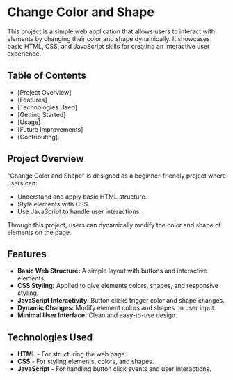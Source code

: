 # Change Color and Shape

This project is a simple web application that allows users to interact with elements by changing their color and shape dynamically. It showcases basic HTML, CSS, and JavaScript skills for creating an interactive user experience.

## Table of Contents
- [Project Overview]
- [Features]
- [Technologies Used]
- [Getting Started]
- [Usage]
- [Future Improvements]
- [Contributing].

## Project Overview
"Change Color and Shape" is designed as a beginner-friendly project where users can:
- Understand and apply basic HTML structure.
- Style elements with CSS.
- Use JavaScript to handle user interactions.

Through this project, users can dynamically modify the color and shape of elements on the page.

## Features
- **Basic Web Structure:** A simple layout with buttons and interactive elements.
- **CSS Styling:** Applied to give elements colors, shapes, and responsive styling.
- **JavaScript Interactivity:** Button clicks trigger color and shape changes.
- **Dynamic Changes:** Modify element colors and shapes on user input.
- **Minimal User Interface:** Clean and easy-to-use design.

## Technologies Used
- **HTML** - For structuring the web page.
- **CSS** - For styling elements, colors, and shapes.
- **JavaScript** - For handling button click events and user interactions.



